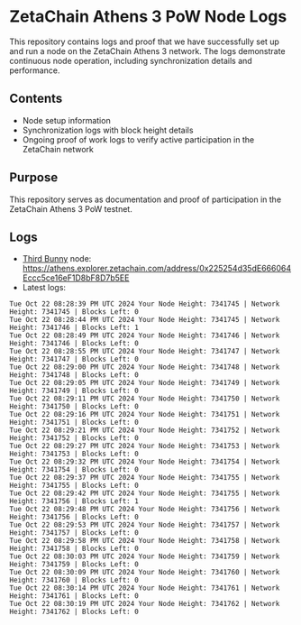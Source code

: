# ZetaChain Athens 3 PoW Node Logs
This repository contains logs and proof that we have successfully set up and run a node on the ZetaChain Athens 3 network. The logs demonstrate continuous node operation, including synchronization details and performance.

## Contents
- Node setup information
- Synchronization logs with block height details
- Ongoing proof of work logs to verify active participation in the ZetaChain network

## Purpose
This repository serves as documentation and proof of participation in the ZetaChain Athens 3 PoW testnet.

## Logs

- [Third Bunny](https://thirdbunny.xyz/) node: https://athens.explorer.zetachain.com/address/0x225254d35dE666064Eccc5ce16eF1D8bF8D7b5EE
- Latest logs:
```
Tue Oct 22 08:28:39 PM UTC 2024 Your Node Height: 7341745 | Network Height: 7341745 | Blocks Left: 0
Tue Oct 22 08:28:44 PM UTC 2024 Your Node Height: 7341745 | Network Height: 7341746 | Blocks Left: 1
Tue Oct 22 08:28:49 PM UTC 2024 Your Node Height: 7341746 | Network Height: 7341746 | Blocks Left: 0
Tue Oct 22 08:28:55 PM UTC 2024 Your Node Height: 7341747 | Network Height: 7341747 | Blocks Left: 0
Tue Oct 22 08:29:00 PM UTC 2024 Your Node Height: 7341748 | Network Height: 7341748 | Blocks Left: 0
Tue Oct 22 08:29:05 PM UTC 2024 Your Node Height: 7341749 | Network Height: 7341749 | Blocks Left: 0
Tue Oct 22 08:29:11 PM UTC 2024 Your Node Height: 7341750 | Network Height: 7341750 | Blocks Left: 0
Tue Oct 22 08:29:16 PM UTC 2024 Your Node Height: 7341751 | Network Height: 7341751 | Blocks Left: 0
Tue Oct 22 08:29:21 PM UTC 2024 Your Node Height: 7341752 | Network Height: 7341752 | Blocks Left: 0
Tue Oct 22 08:29:27 PM UTC 2024 Your Node Height: 7341753 | Network Height: 7341753 | Blocks Left: 0
Tue Oct 22 08:29:32 PM UTC 2024 Your Node Height: 7341754 | Network Height: 7341754 | Blocks Left: 0
Tue Oct 22 08:29:37 PM UTC 2024 Your Node Height: 7341755 | Network Height: 7341755 | Blocks Left: 0
Tue Oct 22 08:29:42 PM UTC 2024 Your Node Height: 7341755 | Network Height: 7341756 | Blocks Left: 1
Tue Oct 22 08:29:48 PM UTC 2024 Your Node Height: 7341756 | Network Height: 7341756 | Blocks Left: 0
Tue Oct 22 08:29:53 PM UTC 2024 Your Node Height: 7341757 | Network Height: 7341757 | Blocks Left: 0
Tue Oct 22 08:29:58 PM UTC 2024 Your Node Height: 7341758 | Network Height: 7341758 | Blocks Left: 0
Tue Oct 22 08:30:03 PM UTC 2024 Your Node Height: 7341759 | Network Height: 7341759 | Blocks Left: 0
Tue Oct 22 08:30:09 PM UTC 2024 Your Node Height: 7341760 | Network Height: 7341760 | Blocks Left: 0
Tue Oct 22 08:30:14 PM UTC 2024 Your Node Height: 7341761 | Network Height: 7341761 | Blocks Left: 0
Tue Oct 22 08:30:19 PM UTC 2024 Your Node Height: 7341762 | Network Height: 7341762 | Blocks Left: 0
```
